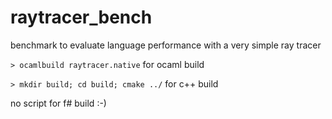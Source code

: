 raytracer\_bench
================

benchmark to evaluate language performance with a very simple ray tracer

`> ocamlbuild raytracer.native` for ocaml build

`> mkdir build; cd build; cmake ../` for c++ build

no script for f# build :-)

